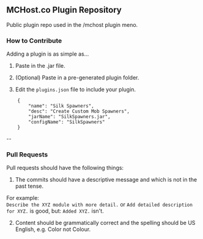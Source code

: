 ## MCHost.co Plugin Repository
Public plugin repo used in the /mchost plugin meno. 

### How to Contribute
Adding a plugin is as simple as...

1. Paste in the .jar file.

2. (Optional) Paste in a pre-generated plugin folder.

3. Edit the `plugins.json` file to include your plugin. 

```
    {
		"name": "Silk Spawners",  
		"desc": "Create Custom Mob Spawners",  
		"jarName": "SilkSpawners.jar",  
		"configName": "SilkSpawners"  
	}
```
--
### Pull Requests
Pull requests should have the following things:

1. The commits should have a descriptive message and which is not in the past tense.

  For example:  
  `Describe the XYZ module with more detail.` or `Add detailed description for XYZ.` is good, but: `Added XYZ.` isn't.

2. Content should be grammatically correct and the spelling should be US English, e.g. Color not Colour.

